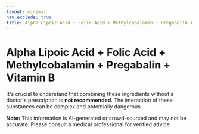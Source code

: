 ```yaml
---
layout: minimal
nav_exclude: true
title: Alpha Lipoic Acid + Folic Acid + Methylcobalamin + Pregabalin + Vitamin B
---
```


# Alpha Lipoic Acid + Folic Acid + Methylcobalamin + Pregabalin + Vitamin B

It's crucial to understand that combining these ingredients without a doctor's prescription is **not recommended**.  The interaction of these substances can be complex and potentially dangerous

**Note:** This information is AI-generated or crowd-sourced and may not be accurate. Please consult a medical professional for verified advice.